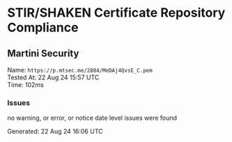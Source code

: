 # STIR/SHAKEN Certificate Repository Compliance

## Martini Security

Name: `https://p.mtsec.me/2884/MeDAj4QvsE_C.pem`\
Tested At: 22 Aug 24 15:57 UTC\
Time: 102ms

### Issues

no warning, or error, or notice date level issues were found

Generated: 22 Aug 24 16:06 UTC